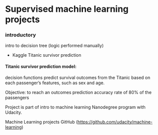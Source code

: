# Supervised machine learning projects


### introductory
intro to decision tree (logic performed manually)
- Kaggle Titanic survivor prediction

#### Titanic survivor prediction model:
decision functions predict survival outcomes from the Titanic based on each passenger’s features, such as sex and age. 

Objective: to reach an outcomes prediction accuracy rate of 80% of the passengers

Project is part of intro to machine learning Nanodegree program with Udacity.

Machine Learning projects GitHub (https://github.com/udacity/machine-learning)
